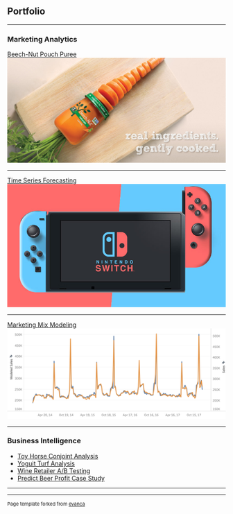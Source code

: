 ## Portfolio

---

### Marketing Analytics 

[Beech-Nut Pouch Puree](https://drive.google.com/file/d/1yoZXce-83KWPtZ4gOcduoqavC_AEzSWu/view?usp=sharing/)
<img src="images/BN.jpg?raw=true"/>

---
[Time Series Forecasting](https://drive.google.com/file/d/1mX30dLRRIIeHFpol_1jeNt1aVTMsoiuY/view?usp=sharing/)
<img src="images/nintendo-switch.jpg?raw=true"/>

---
[Marketing Mix Modeling](https://drive.google.com/file/d/1GcOTSna8l1apJi5daT5YC9J176bdgShZ/view?usp=sharing/)
<img src="images/MMM.png?raw=true"/>

---

### Business Intelligence 

- [Toy Horse Conjoint Analysis](https://drive.google.com/file/d/1a_CxOhmU4BklKAEndo-BFCgmabscbmea/view?usp=sharing/)
- [Yoguit Turf Analysis](https://drive.google.com/file/d/1Ye4uCHFlDbfVuGbObRXmYxSOTf9ZAPF4/view?usp=sharing/)
- [Wine Retailer A/B Testing](https://drive.google.com/file/d/1P-BoBBhvmDirX0x50DDeyIjxXcxPQxX3/view?usp=sharing/)
- [Predict Beer Profit Case Study](https://drive.google.com/file/d/1qRCc8SCHjKtMi156ymOuEZpBSk_7mWTi/view?usp=sharing/)

---




---
<p style="font-size:11px">Page template forked from <a href="https://github.com/evanca/quick-portfolio">evanca</a></p>
<!-- Remove above link if you don't want to attibute -->
